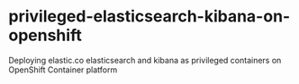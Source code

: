 # privileged-elasticsearch-kibana-on-openshift
Deploying elastic.co elasticsearch and kibana as privileged containers on OpenShift Container platform
